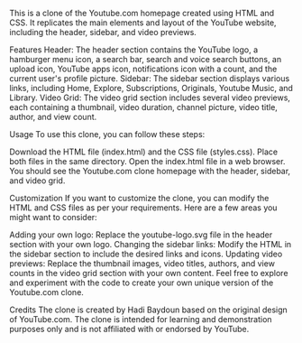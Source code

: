 This is a clone of the Youtube.com homepage created using HTML and CSS.
It replicates the main elements and layout of the YouTube website, including the header, sidebar, and video previews.


Features
Header: The header section contains the YouTube logo, a hamburger menu icon, a search bar, search and voice search buttons, an upload icon, YouTube apps icon, notifications icon with a count, and the current user's profile picture.
Sidebar: The sidebar section displays various links, including Home, Explore, Subscriptions, Originals, Youtube Music, and Library.
Video Grid: The video grid section includes several video previews, each containing a thumbnail, video duration, channel picture, video title, author, and view count.

Usage
To use this clone, you can follow these steps:

Download the HTML file (index.html) and the CSS file (styles.css).
Place both files in the same directory.
Open the index.html file in a web browser.
You should see the Youtube.com clone homepage with the header, sidebar, and video grid.

Customization
If you want to customize the clone, you can modify the HTML and CSS files as per your requirements. Here are a few areas you might want to consider:

Adding your own logo: Replace the youtube-logo.svg file in the header section with your own logo.
Changing the sidebar links: Modify the HTML in the sidebar section to include the desired links and icons.
Updating video previews: Replace the thumbnail images, video titles, authors, and view counts in the video grid section with your own content.
Feel free to explore and experiment with the code to create your own unique version of the Youtube.com clone.

Credits
The clone is created by Hadi Baydoun based on the original design of YouTube.com.
The clone is intended for learning and demonstration purposes only and is not affiliated with or endorsed by YouTube.
